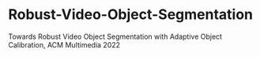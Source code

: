 # Robust-Video-Object-Segmentation
Towards Robust Video Object Segmentation with Adaptive Object Calibration, ACM Multimedia 2022

